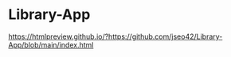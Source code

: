 # Library-App

https://htmlpreview.github.io/?https://github.com/jseo42/Library-App/blob/main/index.html
